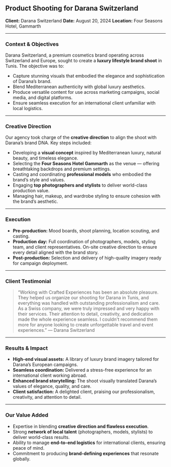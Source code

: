 
## Product Shooting for Darana Switzerland

**Client:** Darana Switzerland
**Date:** August 20, 2024
**Location:** Four Seasons Hotel, Gammarth

---

### Context & Objectives

Darana Switzerland, a premium cosmetics brand operating across Switzerland and Europe, sought to create a **luxury lifestyle brand shoot** in Tunis. The objective was to:

* Capture stunning visuals that embodied the elegance and sophistication of Darana’s brand.
* Blend Mediterranean authenticity with global luxury aesthetics.
* Produce versatile content for use across marketing campaigns, social media, and digital platforms.
* Ensure seamless execution for an international client unfamiliar with local logistics.

---

### Creative Direction

Our agency took charge of the **creative direction** to align the shoot with Darana’s brand DNA. Key steps included:

* Developing a **visual concept** inspired by Mediterranean luxury, natural beauty, and timeless elegance.
* Selecting the **Four Seasons Hotel Gammarth** as the venue — offering breathtaking backdrops and premium settings.
* Casting and coordinating **professional models** who embodied the brand’s style and values.
* Engaging **top photographers and stylists** to deliver world-class production value.
* Managing hair, makeup, and wardrobe styling to ensure cohesion with the brand’s aesthetic.

---

### Execution

* **Pre-production:** Mood boards, shoot planning, location scouting, and casting.
* **Production day:** Full coordination of photographers, models, styling team, and client representatives. On-site creative direction to ensure every detail aligned with the brand story.
* **Post-production:** Selection and delivery of high-quality imagery ready for campaign deployment.

---

### Client Testimonial

> “Working with Crafted Experiences has been an absolute pleasure. They helped us organize our shooting for Darana in Tunis, and everything was handled with outstanding professionalism and care. As a Swiss company, we were truly impressed and very happy with their services. Their attention to detail, creativity, and dedication made the whole experience seamless. I couldn't recommend them more for anyone looking to create unforgettable travel and event experiences.”
> — Darana Switzerland

---

### Results & Impact

* **High-end visual assets:** A library of luxury brand imagery tailored for Darana’s European campaigns.
* **Seamless coordination:** Delivered a stress-free experience for an international client working abroad.
* **Enhanced brand storytelling:** The shoot visually translated Darana’s values of elegance, quality, and care.
* **Client satisfaction:** A delighted client, praising our professionalism, creativity, and attention to detail.

---

### Our Value Added

* Expertise in blending **creative direction and flawless execution**.
* Strong **network of local talent** (photographers, models, stylists) to deliver world-class results.
* Ability to manage **end-to-end logistics** for international clients, ensuring peace of mind.
* Commitment to producing **brand-defining experiences** that resonate globally.

